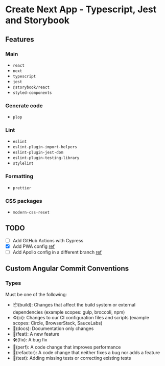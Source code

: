 # Create Next App - Typescript, Jest and Storybook

## Features

### Main

- `react`
- `next`
- `typescript`
- `jest`
- `@storybook/react`
- `styled-components`

### Generate code

- `plop`

### Lint

- `eslint`
- `eslint-plugin-import-helpers`
- `eslint-plugin-jest-dom`
- `eslint-plugin-testing-library`
- `stylelint`

### Formatting

- `prettier`

### CSS packages

- `modern-css-reset`

## TODO

- [ ] Add GitHub Actions with Cypress
- [x] Add PWA config
      [ref](https://github.com/vercel/next.js/tree/canary/examples/progressive-web-app)
- [ ] Add Apollo config in a different branch
      [ref](https://github.com/vercel/next.js/tree/canary/examples/api-routes-apollo-server-and-client-auth)

## Custom Angular Commit Conventions

### Types

Must be one of the following:

- 📦(build): Changes that affect the build system or external dependencies
  (example scopes: gulp, broccoli, npm)
- ⚙️(ci): Changes to our CI configuration files and scripts (example scopes:
  Circle, BrowserStack, SauceLabs)
- 📖(docs): Documentation only changes
- 🚀(feat): A new feature
- 🛠️(fix): A bug fix
- 🚅(perf): A code change that improves performance
- 🧹(refactor): A code change that neither fixes a bug nor adds a feature
- 🧪(test): Adding missing tests or correcting existing tests
